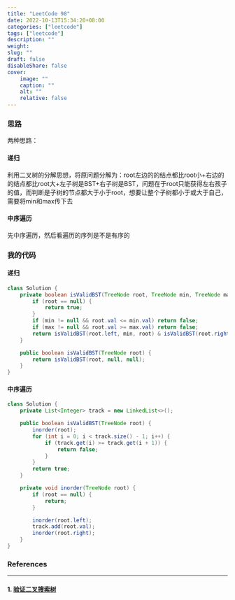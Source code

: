 ```yaml
---
title: "LeetCode 98"
date: 2022-10-13T15:34:20+08:00
categories: ["leetcode"]
tags: ["leetcode"]
description: ""
weight:
slug: ""
draft: false
disableShare: false
cover:
    image: ""
    caption: ""
    alt: ""
    relative: false
---
```


### 思路

两种思路：

#### 递归

利用二叉树的分解思想，将原问题分解为：root左边的的结点都比root小+右边的的结点都比root大+左子树是BST+右子树是BST，问题在于root只能获得左右孩子的值，而判断是子树的节点都大于小于root，想要让整个子树都小于或大于自己，需要将min和max传下去

#### 中序遍历

先中序遍历，然后看遍历的序列是不是有序的

### 我的代码

#### 递归

```java
class Solution {
    private boolean isValidBST(TreeNode root, TreeNode min, TreeNode max) {
        if (root == null) {
            return true;
        }
        if (min != null && root.val <= min.val) return false;
        if (max != null && root.val >= max.val) return false;
        return isValidBST(root.left, min, root) & isValidBST(root.right, root, max);
    }

    public boolean isValidBST(TreeNode root) {
        return isValidBST(root, null, null);
    }
}
```

#### 中序遍历

```java
class Solution {
    private List<Integer> track = new LinkedList<>();

    public boolean isValidBST(TreeNode root) {
        inorder(root);
        for (int i = 0; i < track.size() - 1; i++) {
            if (track.get(i) >= track.get(i + 1)) {
                return false;
            }
        }
        return true;
    }

    private void inorder(TreeNode root) {
        if (root == null) {
            return;
        }

        inorder(root.left);
        track.add(root.val);
        inorder(root.right);
    }
}
```

### References

---

#### 1. [验证二叉搜索树](https://leetcode.cn/problems/validate-binary-search-tree/)

